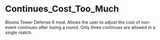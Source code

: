 # Continues_Cost_Too_Much
Bloons Tower Defense 6 mod. Allows the user to adjust the cost of non-event continues after losing a round. 
Only three continues are allowed in a single match.
